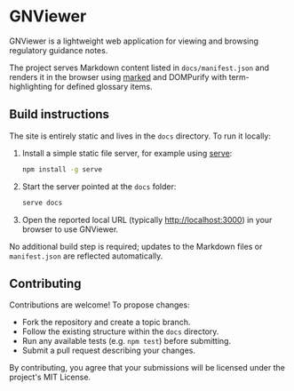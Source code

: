 # GNViewer

GNViewer is a lightweight web application for viewing and browsing regulatory guidance notes.

The project serves Markdown content listed in `docs/manifest.json` and renders it in the browser using [marked](https://github.com/markedjs/marked) and DOMPurify with term-highlighting for defined glossary items.

## Build instructions

The site is entirely static and lives in the `docs` directory. To run it locally:

1. Install a simple static file server, for example using [serve](https://www.npmjs.com/package/serve):
   ```sh
   npm install -g serve
   ```
2. Start the server pointed at the `docs` folder:
   ```sh
   serve docs
   ```
3. Open the reported local URL (typically <http://localhost:3000>) in your browser to use GNViewer.

No additional build step is required; updates to the Markdown files or `manifest.json` are reflected automatically.

## Contributing

Contributions are welcome! To propose changes:

- Fork the repository and create a topic branch.
- Follow the existing structure within the `docs` directory.
- Run any available tests (e.g. `npm test`) before submitting.
- Submit a pull request describing your changes.

By contributing, you agree that your submissions will be licensed under the project's MIT License.
